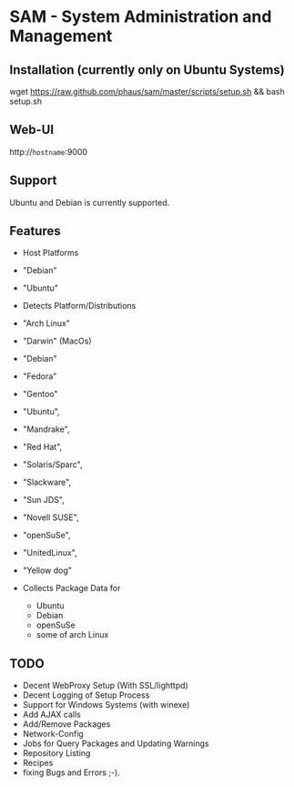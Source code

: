 # SAM - System Administration and Management

## Installation (currently only on Ubuntu Systems)

wget https://raw.github.com/phaus/sam/master/scripts/setup.sh && bash setup.sh

## Web-UI

http://`hostname`:9000

## Support

Ubuntu and Debian is currently supported.


## Features

* Host Platforms
 * "Debian"
 * "Ubuntu"
 
* Detects Platform/Distributions
 * "Arch Linux"
 * "Darwin" (MacOs)
 * "Debian"
 * "Fedora"
 * "Gentoo"
 * "Ubuntu",
 * "Mandrake",
 * "Red Hat",
 * "Solaris/Sparc",
 * "Slackware",
 * "Sun JDS",
 * "Novell SUSE",
 * "openSuSe",
 * "UnitedLinux",
 * "Yellow dog"

* Collects Package Data for 
  * Ubuntu
  * Debian
  * openSuSe
  * some of arch Linux

## TODO

* Decent WebProxy Setup (With SSL/lighttpd)
* Decent Logging of Setup Process
* Support for Windows Systems (with winexe)
* Add AJAX calls
* Add/Remove Packages
* Network-Config
* Jobs for Query Packages and Updating Warnings
* Repository Listing
* Recipes
* fixing Bugs and Errors ;-).

